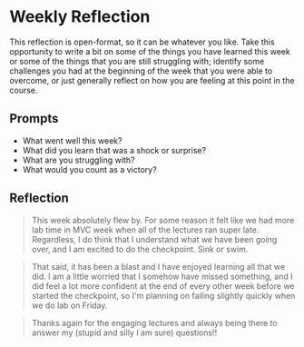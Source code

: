 # Weekly Reflection
This reflection is open-format, so it can be whatever you like. Take this opportunity to write a bit on some of the things you have learned this week or some of the things that you are still struggling with; identify some challenges you had at the beginning of the week that you were able to overcome, or just generally reflect on how you are feeling at this point in the course.

## Prompts
- What went well this week?
- What did you learn that was a shock or surprise?
- What are you struggling with?
- What would you count as a victory?


## Reflection
> This week absolutely flew by. For some reason it felt like we had more lab time in MVC week when all of the lectures ran super late. Regardless, I do think that I understand what we have been going over, and I am excited to do the checkpoint. Sink or swim.

> That said, it has been a blast and I have enjoyed learning all that we did. I am a little worried that I somehow have missed something, and I did feel a lot more confident at the end of every other week before we started the checkpoint, so I'm planning on failing slightly quickly when we do lab on Friday.

> Thanks again for the engaging lectures and always being there to answer my (stupid and silly I am sure) questions!!